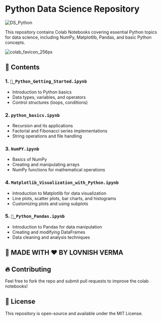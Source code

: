 # Python Data Science Repository

![DS_Python](https://github.com/user-attachments/assets/9c4f6d08-891b-484a-860d-81fefaca5e61)


This repository contains Colab Notebooks covering essential Python topics for data science, including NumPy, Matplotlib, Pandas, and basic Python concepts.

![colab_favicon_256px](https://github.com/user-attachments/assets/61ae0883-9bbb-442d-b59c-a15e6dacc38d)

## 📂 Contents

### 1. `🐍_Python_Getting_Started.ipynb`
- Introduction to Python basics
- Data types, variables, and operators
- Control structures (loops, conditions)

### 2. `python_basics.ipynb`
- Recursion and its applications
- Factorial and Fibonacci series implementations
- String operations and file handling

### 3. `NumPY.ipynb`
- Basics of NumPy
- Creating and manipulating arrays
- NumPy functions for mathematical operations

### 4. `Matplotlib_Visualization_with_Python.ipynb`
- Introduction to Matplotlib for data visualization
- Line plots, scatter plots, bar charts, and histograms
- Customizing plots and using subplots

### 5. `🐼_Python_Pandas.ipynb`
- Introduction to Pandas for data manipulation
- Creating and modifying DataFrames
- Data cleaning and analysis techniques

## 📌 MADE WITH ❤️ BY LOVNISH VERMA

## 🔥 Contributing
Feel free to fork the repo and submit pull requests to improve the colab notebooks!

## 📜 License
This repository is open-source and available under the MIT License.

